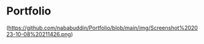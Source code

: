 # Portfolio

(https://github.com/nababuddin/Portfolio/blob/main/img/Screenshot%202023-10-08%20211426.png)
